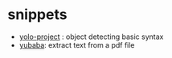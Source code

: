 # snippets

- [yolo-project](https://github.com/hisuic/snippets/tree/main/yolo-project) : object detecting basic syntax
- [yubaba](https://github.com/hisuic/snippets/tree/main/yubaba): extract text from a pdf file
